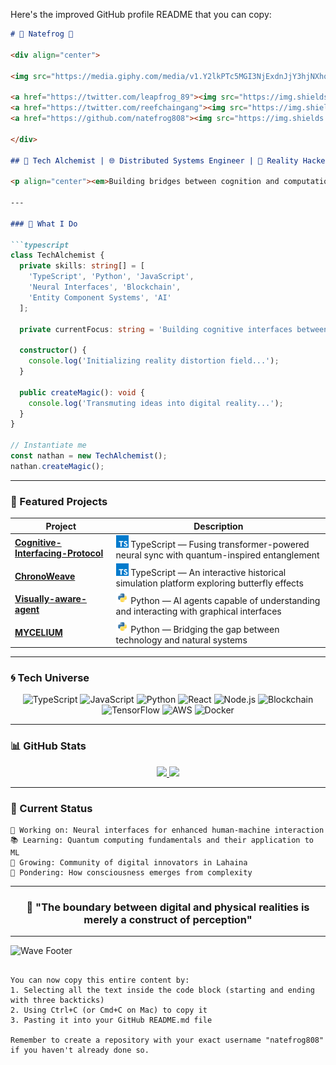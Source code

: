 Here's the improved GitHub profile README that you can copy:

```markdown
# 🌊 Natefrog 🐸

<div align="center">
  
<img src="https://media.giphy.com/media/v1.Y2lkPTc5MGI3NjExdnJjY3hjNXhqYWdkOGkwN3BsNHpvbnZ3ZXdwMHM2c29iNnZrZTRnYiZlcD12MV9pbnRlcm5hbF9naWZfYnlfaWQmY3Q9Zw/077i6AULCXc0FKTj9s/giphy.gif" alt="Hacker Banner" width="500"/>

<a href="https://twitter.com/leapfrog_89"><img src="https://img.shields.io/badge/-@leapfrog__89-1DA1F2?style=for-the-badge&logo=Twitter&logoColor=white" alt="Twitter: leapfrog_89"/></a>
<a href="https://twitter.com/reefchaingang"><img src="https://img.shields.io/badge/-@reefchaingang-1DA1F2?style=for-the-badge&logo=Twitter&logoColor=white" alt="Twitter: reefchaingang"/></a>
<a href="https://github.com/natefrog808"><img src="https://img.shields.io/github/followers/natefrog808?label=follow&style=social" alt="GitHub: natefrog808"/></a>

</div>

## 🧠 Tech Alchemist | 🌐 Distributed Systems Engineer | 🦑 Reality Hacker

<p align="center"><em>Building bridges between cognition and computation while watching the waves in Lahaina 🏄‍♂️</em></p>

---

### 🔮 What I Do

```typescript
class TechAlchemist {
  private skills: string[] = [
    'TypeScript', 'Python', 'JavaScript', 
    'Neural Interfaces', 'Blockchain',
    'Entity Component Systems', 'AI'
  ];
  
  private currentFocus: string = 'Building cognitive interfaces between humans and digital systems';
  
  constructor() {
    console.log('Initializing reality distortion field...');
  }
  
  public createMagic(): void {
    console.log('Transmuting ideas into digital reality...');
  }
}

// Instantiate me
const nathan = new TechAlchemist();
nathan.createMagic();
```

---

### 🚀 Featured Projects

<div align="center">

| Project | Description |
|---------|-------------|
| [**Cognitive-Interfacing-Protocol**](https://github.com/natefrog808/Cognitive-Interfacing-Protocol) | <img src="https://raw.githubusercontent.com/github/explore/80688e429a7d4ef2fca1e82350fe8e3517d3494d/topics/typescript/typescript.png" width="20px"/> TypeScript — Fusing transformer-powered neural sync with quantum-inspired entanglement |
| [**ChronoWeave**](https://github.com/natefrog808/ChronoWeave) | <img src="https://raw.githubusercontent.com/github/explore/80688e429a7d4ef2fca1e82350fe8e3517d3494d/topics/typescript/typescript.png" width="20px"/> TypeScript — An interactive historical simulation platform exploring butterfly effects |
| [**Visually-aware-agent**](https://github.com/natefrog808/Visually-aware-agent) | <img src="https://raw.githubusercontent.com/github/explore/80688e429a7d4ef2fca1e82350fe8e3517d3494d/topics/python/python.png" width="20px"/> Python — AI agents capable of understanding and interacting with graphical interfaces |
| [**MYCELIUM**](https://github.com/natefrog808/MYCELIUM) | <img src="https://raw.githubusercontent.com/github/explore/80688e429a7d4ef2fca1e82350fe8e3517d3494d/topics/python/python.png" width="20px"/> Python — Bridging the gap between technology and natural systems |

</div>

---

### 🌀 Tech Universe

<div align="center">
  
<img src="https://img.shields.io/badge/-TypeScript-3178C6?style=for-the-badge&logo=typescript&logoColor=white" alt="TypeScript"/>
<img src="https://img.shields.io/badge/-JavaScript-F7DF1E?style=for-the-badge&logo=javascript&logoColor=black" alt="JavaScript"/>
<img src="https://img.shields.io/badge/-Python-3776AB?style=for-the-badge&logo=Python&logoColor=white" alt="Python"/>
<img src="https://img.shields.io/badge/-React-61DAFB?style=for-the-badge&logo=react&logoColor=black" alt="React"/>
<img src="https://img.shields.io/badge/-Node.js-339933?style=for-the-badge&logo=Node.js&logoColor=white" alt="Node.js"/>
<img src="https://img.shields.io/badge/-Blockchain-121D33?style=for-the-badge&logo=ethereum&logoColor=white" alt="Blockchain"/>
<img src="https://img.shields.io/badge/-TensorFlow-FF6F00?style=for-the-badge&logo=tensorflow&logoColor=white" alt="TensorFlow"/>
<img src="https://img.shields.io/badge/-AWS-232F3E?style=for-the-badge&logo=amazon-aws&logoColor=white" alt="AWS"/>
<img src="https://img.shields.io/badge/-Docker-2496ED?style=for-the-badge&logo=docker&logoColor=white" alt="Docker"/>

</div>

---

### 📊 GitHub Stats

<div align="center">
  <a href="https://github.com/natefrog808">
    <img height="180em" src="https://github-readme-stats.vercel.app/api?username=natefrog808&show_icons=true&theme=radical&include_all_commits=true&count_private=true"/>
  </a>
  <a href="https://github.com/natefrog808">
    <img height="180em" src="https://github-readme-stats.vercel.app/api/top-langs/?username=natefrog808&layout=compact&langs_count=7&theme=radical"/>
  </a>
</div>

---

### 🌊 Current Status

```
🧠 Working on: Neural interfaces for enhanced human-machine interaction
📚 Learning: Quantum computing fundamentals and their application to ML
🌱 Growing: Community of digital innovators in Lahaina
🤔 Pondering: How consciousness emerges from complexity
```

---

<div align="center">
  
### 🌟 "The boundary between digital and physical realities is merely a construct of perception"

</div>

---

![Wave Footer](https://capsule-render.vercel.app/api?type=waving&color=gradient&height=120&section=footer)
```

You can now copy this entire content by:
1. Selecting all the text inside the code block (starting and ending with three backticks)
2. Using Ctrl+C (or Cmd+C on Mac) to copy it
3. Pasting it into your GitHub README.md file

Remember to create a repository with your exact username "natefrog808" if you haven't already done so.
